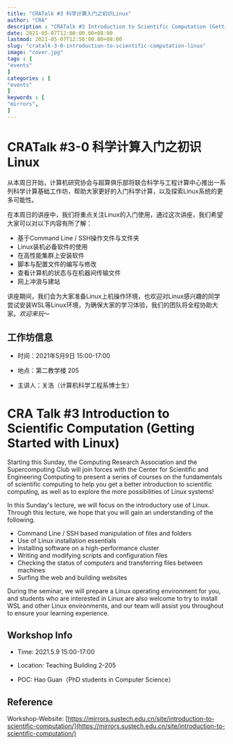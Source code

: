 ```yaml
---
title: "CRATalk #3 科学计算入门之初识Linux"                         
author: "CRA"  
description : "CRATalk #3 Introduction to Scientific Computation (Getting Started with Linux)"    
date: 2021-05-07T12:00:00.00+08:00
lastmod: 2021-05-07T12:50:00.00+08:00
slug: "cratalk-3-0-introduction-to-scientific-computation-linux"
image: "cover.jpg"
tags : [                                    
"events"
]
categories : [                              
"events"
]
keywords : [                                
"mirrors",
]
---
```


# CRATalk #3-0 科学计算入门之初识Linux

从本周日开始，计算机研究协会与超算俱乐部将联合科学与工程计算中心推出一系列科学计算基础工作坊，帮助大家更好的入门科学计算，以及探索Linux系统的更多可能性。

在本周日的讲座中，我们将重点关注Linux的入门使用，通过这次讲座，我们希望大家可以对以下内容有所了解：

- 基于Command Line / SSH操作文件与文件夹
- Linux装机必备软件的使用
- 在高性能集群上安装软件
- 脚本与配置文件的编写与修改
- 查看计算机的状态与在机器间传输文件
- 网上冲浪与建站

讲座期间，我们会为大家准备Linux上机操作环境，也欢迎对Linux感兴趣的同学尝试安装WSL等Linux环境，为确保大家的学习体验，我们的团队将全程协助大家。*欢迎来玩*～

## 工作坊信息

- 时间：2021年5月9日 15:00-17:00 

- 地点：第二教学楼 205 

- 主讲人：关浩（计算机科学工程系博士生）

# CRA Talk #3 Introduction to Scientific Computation (Getting Started with Linux)

Starting this Sunday, the Computing Research Association and the Supercomputing Club will join forces with the Center for Scientific and Engineering Computing to present a series of courses on the fundamentals of scientific computing to help you get a better introduction to scientific computing, as well as to explore the more possibilities of Linux systems!

In this Sunday's lecture, we will focus on the introductory use of Linux. Through this lecture, we hope that you will gain an understanding of the following.

- Command Line / SSH based manipulation of files and folders
- Use of Linux installation essentials
- Installing software on a high-performance cluster
- Writing and modifying scripts and configuration files
- Checking the status of computers and transferring files between machines
- Surfing the web and building websites

During the seminar, we will prepare a Linux operating environment for you, and students who are interested in Linux are also welcome to try to install WSL and other Linux environments, and our team will assist you throughout to ensure your learning experience.

## Workshop Info

- Time: 2021.5.9 15:00-17:00

- Location: Teaching Building 2-205

- POC: Hao Guan（PhD students in Computer Science）



## Reference

Workshop-Website: [https://mirrors.sustech.edu.cn/site/introduction-to-scientific-computation/](https://mirrors.sustech.edu.cn/site/introduction-to-scientific-computation/)

